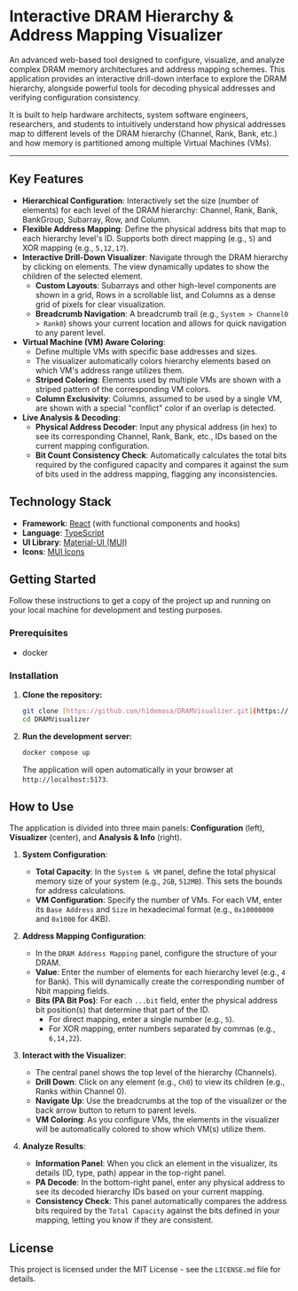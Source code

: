 # Interactive DRAM Hierarchy & Address Mapping Visualizer

An advanced web-based tool designed to configure, visualize, and analyze complex DRAM memory architectures and address mapping schemes. This application provides an interactive drill-down interface to explore the DRAM hierarchy, alongside powerful tools for decoding physical addresses and verifying configuration consistency.

It is built to help hardware architects, system software engineers, researchers, and students to intuitively understand how physical addresses map to different levels of the DRAM hierarchy (Channel, Rank, Bank, etc.) and how memory is partitioned among multiple Virtual Machines (VMs).

---

## Key Features

* **Hierarchical Configuration**: Interactively set the size (number of elements) for each level of the DRAM hierarchy: Channel, Rank, Bank, BankGroup, Subarray, Row, and Column.
* **Flexible Address Mapping**: Define the physical address bits that map to each hierarchy level's ID. Supports both direct mapping (e.g., `5`) and XOR mapping (e.g., `5,12,17`).
* **Interactive Drill-Down Visualizer**: Navigate through the DRAM hierarchy by clicking on elements. The view dynamically updates to show the children of the selected element.
    * **Custom Layouts**: Subarrays and other high-level components are shown in a grid, Rows in a scrollable list, and Columns as a dense grid of pixels for clear visualization.
    * **Breadcrumb Navigation**: A breadcrumb trail (e.g., `System > Channel0 > Rank0`) shows your current location and allows for quick navigation to any parent level.
* **Virtual Machine (VM) Aware Coloring**:
    * Define multiple VMs with specific base addresses and sizes.
    * The visualizer automatically colors hierarchy elements based on which VM's address range utilizes them.
    * **Striped Coloring**: Elements used by multiple VMs are shown with a striped pattern of the corresponding VM colors.
    * **Column Exclusivity**: Columns, assumed to be used by a single VM, are shown with a special "conflict" color if an overlap is detected.
* **Live Analysis & Decoding**:
    * **Physical Address Decoder**: Input any physical address (in hex) to see its corresponding Channel, Rank, Bank, etc., IDs based on the current mapping configuration.
    * **Bit Count Consistency Check**: Automatically calculates the total bits required by the configured capacity and compares it against the sum of bits used in the address mapping, flagging any inconsistencies.

## Technology Stack

* **Framework**: [React](https://reactjs.org/) (with functional components and hooks)
* **Language**: [TypeScript](https://www.typescriptlang.org/)
* **UI Library**: [Material-UI (MUI)](https://mui.com/)
* **Icons**: [MUI Icons](https://mui.com/material-ui/material-icons/)

## Getting Started

Follow these instructions to get a copy of the project up and running on your local machine for development and testing purposes.

### Prerequisites

* docker

### Installation

1.  **Clone the repository:**
    ```sh
    git clone [https://github.com/h1demasa/DRAMVisualizer.git](https://github.com/h1demasa/DRAMVisualizer.git)
    cd DRAMVisualizer
    ```

2.  **Run the development server:**
    ```sh
    docker compose up
    ```
    The application will open automatically in your browser at `http://localhost:5173`.

## How to Use

The application is divided into three main panels: **Configuration** (left), **Visualizer** (center), and **Analysis & Info** (right).

1.  **System Configuration**:
    * **Total Capacity**: In the `System & VM` panel, define the total physical memory size of your system (e.g., `2GB`, `512MB`). This sets the bounds for address calculations.
    * **VM Configuration**: Specify the number of VMs. For each VM, enter its `Base Address` and `Size` in hexadecimal format (e.g., `0x10000000` and `0x1000` for 4KB).

2.  **Address Mapping Configuration**:
    * In the `DRAM Address Mapping` panel, configure the structure of your DRAM.
    * **Value**: Enter the number of elements for each hierarchy level (e.g., `4` for Bank). This will dynamically create the corresponding number of Nbit mapping fields.
    * **Bits (PA Bit Pos)**: For each `...bit` field, enter the physical address bit position(s) that determine that part of the ID.
        * For direct mapping, enter a single number (e.g., `5`).
        * For XOR mapping, enter numbers separated by commas (e.g., `6,14,22`).

3.  **Interact with the Visualizer**:
    * The central panel shows the top level of the hierarchy (Channels).
    * **Drill Down**: Click on any element (e.g., `Ch0`) to view its children (e.g., Ranks within Channel 0).
    * **Navigate Up**: Use the breadcrumbs at the top of the visualizer or the back arrow button to return to parent levels.
    * **VM Coloring**: As you configure VMs, the elements in the visualizer will be automatically colored to show which VM(s) utilize them.

4.  **Analyze Results**:
    * **Information Panel**: When you click an element in the visualizer, its details (ID, type, path) appear in the top-right panel.
    * **PA Decode**: In the bottom-right panel, enter any physical address to see its decoded hierarchy IDs based on your current mapping.
    * **Consistency Check**: This panel automatically compares the address bits required by the `Total Capacity` against the bits defined in your mapping, letting you know if they are consistent.

## License

This project is licensed under the MIT License - see the `LICENSE.md` file for details.